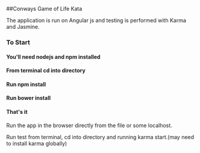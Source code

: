 ##Conways Game of Life Kata

The application is run on Angular js and testing is performed with Karma and Jasmine.

### To Start
#### You'll need nodejs and npm installed
#### From terminal cd into directory
#### Run npm install
#### Run bower install
#### That's it

Run the app in the browser directly from the file or some localhost.

Run test from terminal, cd into directory and running karma start.(may need to install karma globally)